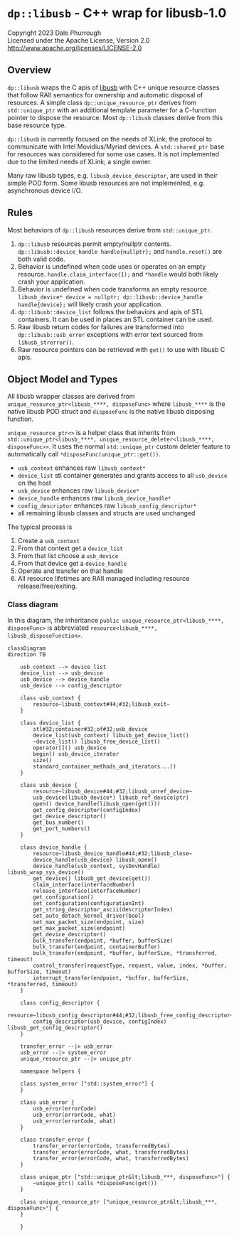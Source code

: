 # `dp::libusb` - C++ wrap for libusb-1.0

Copyright 2023 Dale Phurrough  
Licensed under the Apache License, Version 2.0 http://www.apache.org/licenses/LICENSE-2.0

## Overview

`dp::libusb` wraps the C apis of [libusb](https://libusb.info/) with C++ unique resource classes
that follow RAII semantics for ownership and automatic disposal of resources. A simple class
`dp::unique_resource_ptr` derives from `std::unique_ptr` with an additional template
parameter for a C-function pointer to dispose the resource. Most `dp::libusb` classes derive
from this base resource type.

`dp::libusb` is currently focused on the needs of XLink; the protocol to communicate with
Intel Movidius/Myriad devices. A `std::shared_ptr` base for resources was considered for
some use cases. It is not implemented due to the limited needs of XLink; a single owner.

Many raw libusb types, e.g. `libusb_device_descriptor`, are used in their simple POD form.
Some libusb resources are not implemented, e.g. asynchronous device I/O.

## Rules

Most behaviors of `dp::libusb` resources derive from `std::unique_ptr`.

1. `dp::libusb` resources permit empty/nullptr contents.
   `dp::libusb::device_handle handle{nullptr};` and `handle.reset()` are both valid code.
2. Behavior is undefined when code uses or operates on an empty resource.
   `handle.claim_interface(1);` and `*handle` would both likely crash your application.
3. Behavior is undefined when code transforms an empty resource.
   `libusb_device* device = nullptr; dp::libusb::device_handle handle{device};` will likely crash your application.
4. `dp::libusb::device_list` follows the behaviors and apis of STL containers. It can
   be used in places an STL container can be used.
5. Raw libusb return codes for failures are transformed into `dp::libusb::usb_error` exceptions
   with error text sourced from `libusb_strerror()`.
6. Raw resource pointers can be retrieved with `get()` to use with libusb C apis.

## Object Model and Types

All libusb wrapper classes are derived from `unique_resource_ptr<libusb_****, disposeFunc>`
where `libusb_****` is the native libusb POD struct and `disposeFunc` is the native libusb disposing function.

`unique_resource_ptr<>` is a helper class that inherits from `std::unique_ptr<libusb_****, unique_resource_deleter<libusb_****, disposeFunc>>`. It uses the normal `std::unique_ptr` custom deleter feature to automatically call `*disposeFunc(unique_ptr::get())`.

* `usb_context` enhances raw `libusb_context*`
* `device_list` stl container generates and grants access to all `usb_device` on the host
* `usb_device` enhances raw `libusb_device*`
* `device_handle` enhances raw `libusb_device_handle*`
* `config_descriptor` enhances raw `libusb_config_descriptor*`
* all remaining libusb classes and structs are used unchanged

The typical process is

1. Create a `usb_context`
2. From that context get a `device_list`
3. From that list choose a `usb_device`
4. From that device get a `device_handle`
5. Operate and transfer on that handle
6. All resource lifetimes are RAII managed including resource release/free/exiting.

### Class diagram

In this diagram, the inheritance `public unique_resource_ptr<libusb_****, disposeFunc>` is abbreviated `resource<libusb_****, libusb_disposeFunction>`.

```mermaid
classDiagram
direction TB

    usb_context --> device_list
    device_list --> usb_device
    usb_device --> device_handle
    usb_device --> config_descriptor
    
    class usb_context {
        resource~libusb_context#44;#32;libusb_exit~
    }

    class device_list {
        stl#32;container#32;of#32;usb_device
        device_list(usb_context) libusb_get_device_list()
        ~device_list() libusb_free_device_list()
        operator[]() usb_device
        begin() usb_device_iterator
        size()
        standard_container_methods_and_iterators...()
    }

    class usb_device {
        resource~libusb_device#44;#32;libusb_unref_device~
        usb_device(libusb_device*) libusb_ref_device(ptr)
        open() device_handle(libusb_open(get()))
        get_config_descriptor(configIndex)
        get_device_descriptor()
        get_bus_number()
        get_port_numbers()
    }

    class device_handle {
        resource~libusb_device_handle#44;#32;libusb_close~
        device_handle(usb_device) libusb_open()
        device_handle(usb_context, sysDevHandle) libusb_wrap_sys_device()
        get_device() libusb_get_device(get())
        claim_interface(interfaceNumber)
        release_interface(interfaceNumber)
        get_configuration()
        set_configuration(configurationInt)
        get_string_descriptor_ascii(descriptorIndex)
        set_auto_detach_kernel_driver(bool)
        set_max_packet_size(endpoint, size)
        get_max_packet_size(endpoint)
        get_device_descriptor()
        bulk_transfer(endpoint, *buffer, bufferSize)
        bulk_transfer(endpoint, containerBuffer)
        bulk_transfer(endpoint, *buffer, bufferSize, *transferred, timeout)
        control_transfer(requestType, request, value, index, *buffer, bufferSize, timeout)
        interrupt_transfer(endpoint, *buffer, bufferSize, *transferred, timeout)
    }

    class config_descriptor {
        resource~libusb_config_descriptor#44;#32;libusb_free_config_descriptor~
        config_descriptor(usb_device, configIndex) libusb_get_config_descriptor()
    }

    transfer_error --|> usb_error
    usb_error --|> system_error
    unique_resource_ptr --|> unique_ptr
    
    namespace helpers {

    class system_error ["std::system_error"] {
    }

    class usb_error {
        usb_error(errorCode)
        usb_error(errorCode, what)
        usb_error(errorCode, what)
    }

    class transfer_error {
        transfer_error(errorCode, transferredBytes)
        transfer_error(errorCode, what, transferredBytes)
        transfer_error(errorCode, what, transferredBytes)
    }

    class unique_ptr ["std::unique_ptr&lt;libusb_***, disposeFunc>"] {
        ~unique_ptr() calls *disposeFunc(get())
    }

    class unique_resource_ptr ["unique_resource_ptr&lt;libusb_***, disposeFunc>"] {
    }

    }
```

